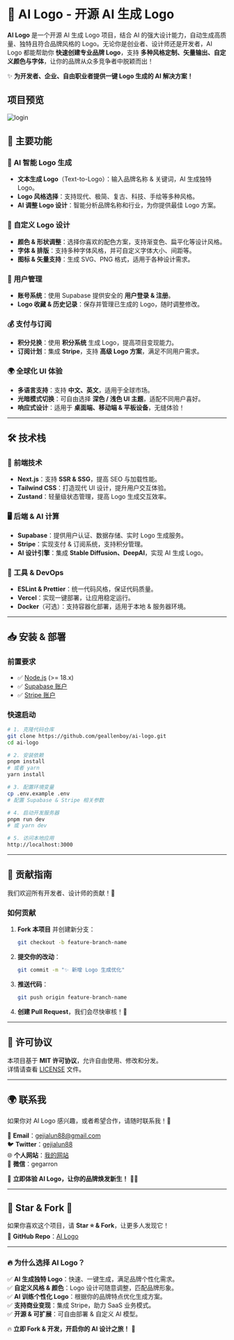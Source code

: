 # 🎨 AI Logo - 开源 AI 生成 Logo

**AI Logo** 是一个开源 AI 生成 Logo 项目，结合 AI 的强大设计能力，自动生成高质量、独特且符合品牌风格的 Logo。无论你是创业者、设计师还是开发者，AI Logo 都能帮助你 **快速创建专业品牌 Logo**，支持 **多种风格定制、矢量输出、自定义颜色与字体**，让你的品牌从众多竞争者中脱颖而出！

✨ **为开发者、企业、自由职业者提供一键 Logo 生成的 AI 解决方案！**

## 项目预览

![login](./public/person/ai-logo.gif)

## 🚀 主要功能

### 🎨 **AI 智能 Logo 生成**

- **文本生成 Logo**（Text-to-Logo）：输入品牌名称 & 关键词，AI 生成独特 Logo。
- **Logo 风格选择**：支持现代、极简、复古、科技、手绘等多种风格。
- **AI 调整 Logo 设计**：智能分析品牌名称和行业，为你提供最佳 Logo 方案。

### 🔧 **自定义 Logo 设计**

- **颜色 & 形状调整**：选择你喜欢的配色方案，支持渐变色、扁平化等设计风格。
- **字体 & 排版**：支持多种字体风格，并可自定义字体大小、间距等。
- **图标 & 矢量支持**：生成 SVG、PNG 格式，适用于各种设计需求。

### 👤 **用户管理**

- **账号系统**：使用 Supabase 提供安全的 **用户登录 & 注册**。
- **Logo 收藏 & 历史记录**：保存并管理已生成的 Logo，随时调整修改。

### 💰 **支付与订阅**

- **积分兑换**：使用 **积分系统** 生成 Logo，提高项目变现能力。
- **订阅计划**：集成 **Stripe**，支持 **高级 Logo 方案**，满足不同用户需求。

### 🌍 **全球化 UI 体验**

- **多语言支持**：支持 **中文、英文**，适用于全球市场。
- **光暗模式切换**：可自由选择 **深色 / 浅色 UI 主题**，适配不同用户喜好。
- **响应式设计**：适用于 **桌面端、移动端 & 平板设备**，无缝体验！

---

## 🛠️ 技术栈

### 🚀 **前端技术**

- **Next.js**：支持 **SSR & SSG**，提高 SEO 与加载性能。
- **Tailwind CSS**：打造现代 UI 设计，提升用户交互体验。
- **Zustand**：轻量级状态管理，提高 Logo 生成交互效率。

### 🖥️ **后端 & AI 计算**

- **Supabase**：提供用户认证、数据存储、实时 Logo 生成服务。
- **Stripe**：实现支付 & 订阅系统，支持积分管理。
- **AI 设计引擎**：集成 **Stable Diffusion、DeepAI**，实现 AI 生成 Logo。

### 🔧 **工具 & DevOps**

- **ESLint & Prettier**：统一代码风格，保证代码质量。
- **Vercel**：实现一键部署，让应用稳定运行。
- **Docker**（可选）：支持容器化部署，适用于本地 & 服务器环境。

---

## 📥 安装 & 部署

### **前置要求**

- ✅ [Node.js](https://nodejs.org/) (>= 18.x)
- ✅ [Supabase 账户](https://supabase.com/)
- ✅ [Stripe 账户](https://stripe.com/)

### **快速启动**

```bash
# 1. 克隆代码仓库
git clone https://github.com/geallenboy/ai-logo.git
cd ai-logo

# 2. 安装依赖
pnpm install
# 或者 yarn
yarn install

# 3. 配置环境变量
cp .env.example .env
# 配置 Supabase & Stripe 相关参数

# 4. 启动开发服务器
pnpm run dev
# 或 yarn dev

# 5. 访问本地应用
http://localhost:3000
```

---

## 🤝 贡献指南

我们欢迎所有开发者、设计师的贡献！🚀

### **如何贡献**

1. **Fork 本项目** 并创建新分支：
   ```bash
   git checkout -b feature-branch-name
   ```
2. **提交你的改动**：
   ```bash
   git commit -m "✨ 新增 Logo 生成优化"
   ```
3. **推送代码**：
   ```bash
   git push origin feature-branch-name
   ```
4. **创建 Pull Request**，我们会尽快审核！🎉

---

## 📄 许可协议

本项目基于 **MIT 许可协议**，允许自由使用、修改和分发。  
详情请查看 [LICENSE](LICENSE) 文件。

---

## 🌍 联系我

如果你对 AI Logo 感兴趣，或者希望合作，请随时联系我！💬

📧 **Email**：[gejialun88@gmail.com](mailto:gejialun88@gmail.com)  
🐦 **Twitter**：[gejialun88](https://x.com/gejialun88)  
🌐 **个人网站**：[我的网站](https://gegarron.com)  
💬 **微信**：gegarron

🚀 **立即体验 AI Logo，让你的品牌焕发新生！** 🎨✨

---

## 🌟 Star & Fork 🌟

如果你喜欢这个项目，请 **Star ⭐ & Fork**，让更多人发现它！  
🔗 **GitHub Repo**：[AI Logo](https://github.com/geallenboy/ai-logo)

---

### **🔥 为什么选择 AI Logo？**

✅ **AI 生成独特 Logo**：快速、一键生成，满足品牌个性化需求。  
✅ **自定义风格 & 颜色**：Logo 设计可随意调整，匹配品牌形象。  
✅ **AI 训练个性化 Logo**：根据你的品牌特点优化生成方案。  
✅ **支持商业变现**：集成 Stripe，助力 SaaS 业务模式。  
✅ **开源 & 可扩展**：可自由部署 & 自定义 AI 模型。

🔥 **立即 Fork & 开发，开启你的 AI 设计之旅！** 🚀
